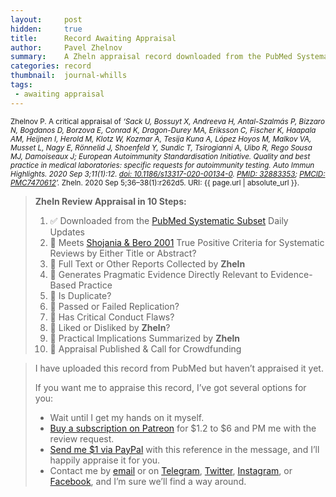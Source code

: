 ```yaml
---
layout:     post
hidden:     true
title:      Record Awaiting Appraisal
author:     Pavel Zhelnov
summary:    A Zheln appraisal record downloaded from the PubMed Systematic Subset daily updates.
categories: record
thumbnail:  journal-whills
tags:
 - awaiting appraisal
---
```


<small>Zhelnov P. A critical appraisal of _‘Sack U, Bossuyt X, Andreeva H, Antal-Szalmás P, Bizzaro N, Bogdanos D, Borzova E, Conrad K, Dragon-Durey MA, Eriksson C, Fischer K, Haapala AM, Heijnen I, Herold M, Klotz W, Kozmar A, Tesija Kuna A, López Hoyos M, Malkov VA, Musset L, Nagy E, Rönnelid J, Shoenfeld Y, Sundic T, Tsirogianni A, Uibo R, Rego Sousa MJ, Damoiseaux J; European Autoimmunity Standardisation Initiative. Quality and best practice in medical laboratories: specific requests for autoimmunity testing. Auto Immun Highlights. 2020 Sep 3;11(1):12. [doi: 10.1186/s13317-020-00134-0](https://doi.org/10.1186/s13317-020-00134-0). [PMID: 32883353](https://pubmed.gov/32883353); [PMCID: PMC7470612](https://ncbi.nlm.nih.gov/pmc/PMC7470612)’._ Zheln. 2020 Sep 5;36–38(1):r262d5. URI: {{ page.url | absolute_url }}.</small>

> **Zheln Review Appraisal in 10 Steps:**
>
> 1. ✅ Downloaded from the [PubMed Systematic Subset](https://p1m.org/ssb) Daily Updates
> 2. 🔄 Meets [Shojania & Bero 2001](https://www.researchgate.net/publication/11820967_Taking_Advantage_of_the_Explosion_of_Systematic_Reviews_An_Efficient_MEDLINE_Search_Strategy) True Positive Criteria for Systematic Reviews by Either Title or Abstract?
> 3. 🔄 Full Text or Other Reports Collected by **Zheln**
> 4. 🔄 Generates Pragmatic Evidence Directly Relevant to Evidence-Based Practice
> 5. 🔄 Is Duplicate?
> 6. 🔄 Passed or Failed Replication?
> 7. 🔄 Has Critical Conduct Flaws?
> 8. 🔄 Liked or Disliked by **Zheln**?
> 9. 🔄 Practical Implications Summarized by **Zheln**
> 10. 🔄 Appraisal Published & Call for Crowdfunding

> I have uploaded this record from PubMed but haven’t appraised it yet.
>
> If you want me to appraise this record, I’ve got several options for you:
> * Wait until I get my hands on it myself.
> * [Buy a subscription on Patreon](https://patreon.com/zheln) for $1.2 to $6 and PM me with the review request.
> * [Send me $1 via PayPal](https://paypal.me/pjelnov) with this reference in the message, and I’ll happily appraise it for you.
> * Contact me by [email](mailto:pavel@zheln.com) or on [Telegram](https://t.me/drzhelnov), [Twitter](https://twitter.com/drzhelnov), [Instagram](https://instagram.com/igzheln), or [Facebook](https://facebook.com/drzhelnov), and I’m sure we’ll find a way around.

